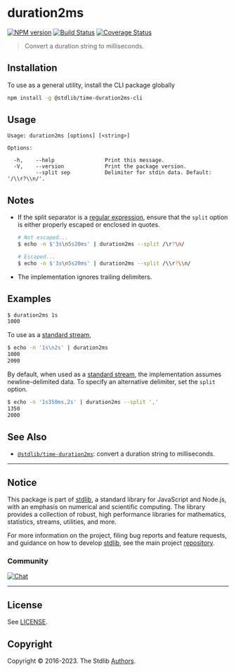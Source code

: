 <!--

@license Apache-2.0

Copyright (c) 2022 The Stdlib Authors.

Licensed under the Apache License, Version 2.0 (the "License");
you may not use this file except in compliance with the License.
You may obtain a copy of the License at

   http://www.apache.org/licenses/LICENSE-2.0

Unless required by applicable law or agreed to in writing, software
distributed under the License is distributed on an "AS IS" BASIS,
WITHOUT WARRANTIES OR CONDITIONS OF ANY KIND, either express or implied.
See the License for the specific language governing permissions and
limitations under the License.

-->

# duration2ms

[![NPM version][npm-image]][npm-url] [![Build Status][test-image]][test-url] [![Coverage Status][coverage-image]][coverage-url] <!-- [![dependencies][dependencies-image]][dependencies-url] -->

> Convert a duration string to milliseconds.











<section class="cli">



<section class="installation">

## Installation

To use as a general utility, install the CLI package globally

```bash
npm install -g @stdlib/time-duration2ms-cli
```

</section>

<!-- CLI usage documentation. -->

<section class="usage">

## Usage

```text
Usage: duration2ms [options] [<string>]

Options:

  -h,    --help                Print this message.
  -V,    --version             Print the package version.
         --split sep           Delimiter for stdin data. Default: '/\\r?\\n/'.
```

</section>

<!-- /.usage -->

<!-- CLI usage notes. Make sure to keep an empty line after the `section` element and another before the `/section` close. -->

<section class="notes">

## Notes

-   If the split separator is a [regular expression][mdn-regexp], ensure that the `split` option is either properly escaped or enclosed in quotes.

    ```bash
    # Not escaped...
    $ echo -n $'3s\n5s20ms' | duration2ms --split /\r?\n/

    # Escaped...
    $ echo -n $'3s\n5s20ms' | duration2ms --split /\\r?\\n/
    ```

-   The implementation ignores trailing delimiters.

</section>

<!-- /.notes -->

<section class="examples">

## Examples

```bash
$ duration2ms 1s
1000
```

To use as a [standard stream][standard-streams],

```bash
$ echo -n '1s\n2s' | duration2ms
1000
2000
```

By default, when used as a [standard stream][standard-streams], the implementation assumes newline-delimited data. To specify an alternative delimiter, set the `split` option.

```bash
$ echo -n '1s350ms,2s' | duration2ms --split ','
1350
2000
```

</section>

<!-- /.examples -->

</section>

<!-- /.cli -->

<!-- Section for related `stdlib` packages. Do not manually edit this section, as it is automatically populated. -->

<section class="related">

## See Also

-   <span class="package-name">[`@stdlib/time-duration2ms`][@stdlib/time-duration2ms]</span><span class="delimiter">: </span><span class="description">convert a duration string to milliseconds.</span>


<!-- /.related -->

<!-- Section for all links. Make sure to keep an empty line after the `section` element and another before the `/section` close. -->


<section class="main-repo" >

* * *

## Notice

This package is part of [stdlib][stdlib], a standard library for JavaScript and Node.js, with an emphasis on numerical and scientific computing. The library provides a collection of robust, high performance libraries for mathematics, statistics, streams, utilities, and more.

For more information on the project, filing bug reports and feature requests, and guidance on how to develop [stdlib][stdlib], see the main project [repository][stdlib].

### Community

[![Chat][chat-image]][chat-url]

---

## License

See [LICENSE][stdlib-license].


## Copyright

Copyright &copy; 2016-2023. The Stdlib [Authors][stdlib-authors].

</section>

<!-- /.stdlib -->

<!-- Section for all links. Make sure to keep an empty line after the `section` element and another before the `/section` close. -->

<section class="links">

[npm-image]: http://img.shields.io/npm/v/@stdlib/time-duration2ms-cli.svg
[npm-url]: https://npmjs.org/package/@stdlib/time-duration2ms-cli

[test-image]: https://github.com/stdlib-js/time-duration2ms/actions/workflows/test.yml/badge.svg?branch=main
[test-url]: https://github.com/stdlib-js/time-duration2ms/actions/workflows/test.yml?query=branch:main

[coverage-image]: https://img.shields.io/codecov/c/github/stdlib-js/time-duration2ms/main.svg
[coverage-url]: https://codecov.io/github/stdlib-js/time-duration2ms?branch=main

<!--

[dependencies-image]: https://img.shields.io/david/stdlib-js/time-duration2ms.svg
[dependencies-url]: https://david-dm.org/stdlib-js/time-duration2ms/main

-->

[chat-image]: https://img.shields.io/gitter/room/stdlib-js/stdlib.svg
[chat-url]: https://gitter.im/stdlib-js/stdlib/

[stdlib]: https://github.com/stdlib-js/stdlib

[stdlib-authors]: https://github.com/stdlib-js/stdlib/graphs/contributors

[cli-section]: https://github.com/stdlib-js/time-duration2ms#cli
[cli-url]: https://github.com/stdlib-js/time-duration2ms/tree/cli
[@stdlib/time-duration2ms]: https://github.com/stdlib-js/time-duration2ms/tree/main

[umd]: https://github.com/umdjs/umd
[es-module]: https://developer.mozilla.org/en-US/docs/Web/JavaScript/Guide/Modules

[deno-url]: https://github.com/stdlib-js/time-duration2ms/tree/deno
[umd-url]: https://github.com/stdlib-js/time-duration2ms/tree/umd
[esm-url]: https://github.com/stdlib-js/time-duration2ms/tree/esm
[branches-url]: https://github.com/stdlib-js/time-duration2ms/blob/main/branches.md

[stdlib-license]: https://raw.githubusercontent.com/stdlib-js/time-duration2ms/main/LICENSE

[standard-streams]: https://en.wikipedia.org/wiki/Standard_streams

[mdn-regexp]: https://developer.mozilla.org/en-US/docs/Web/JavaScript/Guide/Regular_Expressions

<!-- <related-links> -->

<!-- </related-links> -->

</section>

<!-- /.links -->
